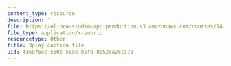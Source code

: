 ```yaml
---
content_type: resource
description: ''
file: https://ol-ocw-studio-app-production.s3.amazonaws.com/courses/14-01sc-principles-of-microeconomics-fall-2011/4368f6ee550c5caeb5f98a52ca2cc178_xqmb6D2CpRc.vtt
file_type: application/x-subrip
resourcetype: Other
title: 3play caption file
uid: 4368f6ee-550c-5cae-b5f9-8a52ca2cc178
---
```

